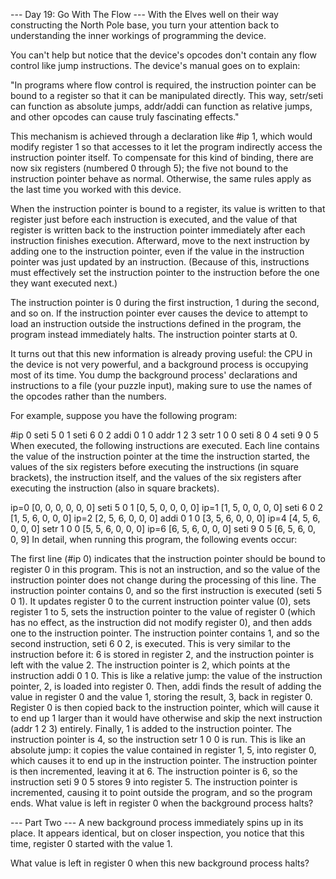 --- Day 19: Go With The Flow ---
With the Elves well on their way constructing the North Pole base, you turn your attention back to understanding the inner workings of programming the device.

You can't help but notice that the device's opcodes don't contain any flow control like jump instructions. The device's manual goes on to explain:

"In programs where flow control is required, the instruction pointer can be bound to a register so that it can be manipulated directly. This way, setr/seti can function as absolute jumps, addr/addi can function as relative jumps, and other opcodes can cause truly fascinating effects."

This mechanism is achieved through a declaration like #ip 1, which would modify register 1 so that accesses to it let the program indirectly access the instruction pointer itself. To compensate for this kind of binding, there are now six registers (numbered 0 through 5); the five not bound to the instruction pointer behave as normal. Otherwise, the same rules apply as the last time you worked with this device.

When the instruction pointer is bound to a register, its value is written to that register just before each instruction is executed, and the value of that register is written back to the instruction pointer immediately after each instruction finishes execution. Afterward, move to the next instruction by adding one to the instruction pointer, even if the value in the instruction pointer was just updated by an instruction. (Because of this, instructions must effectively set the instruction pointer to the instruction before the one they want executed next.)

The instruction pointer is 0 during the first instruction, 1 during the second, and so on. If the instruction pointer ever causes the device to attempt to load an instruction outside the instructions defined in the program, the program instead immediately halts. The instruction pointer starts at 0.

It turns out that this new information is already proving useful: the CPU in the device is not very powerful, and a background process is occupying most of its time. You dump the background process' declarations and instructions to a file (your puzzle input), making sure to use the names of the opcodes rather than the numbers.

For example, suppose you have the following program:

#ip 0
seti 5 0 1
seti 6 0 2
addi 0 1 0
addr 1 2 3
setr 1 0 0
seti 8 0 4
seti 9 0 5
When executed, the following instructions are executed. Each line contains the value of the instruction pointer at the time the instruction started, the values of the six registers before executing the instructions (in square brackets), the instruction itself, and the values of the six registers after executing the instruction (also in square brackets).

ip=0 [0, 0, 0, 0, 0, 0] seti 5 0 1 [0, 5, 0, 0, 0, 0]
ip=1 [1, 5, 0, 0, 0, 0] seti 6 0 2 [1, 5, 6, 0, 0, 0]
ip=2 [2, 5, 6, 0, 0, 0] addi 0 1 0 [3, 5, 6, 0, 0, 0]
ip=4 [4, 5, 6, 0, 0, 0] setr 1 0 0 [5, 5, 6, 0, 0, 0]
ip=6 [6, 5, 6, 0, 0, 0] seti 9 0 5 [6, 5, 6, 0, 0, 9]
In detail, when running this program, the following events occur:

The first line (#ip 0) indicates that the instruction pointer should be bound to register 0 in this program. This is not an instruction, and so the value of the instruction pointer does not change during the processing of this line.
The instruction pointer contains 0, and so the first instruction is executed (seti 5 0 1). It updates register 0 to the current instruction pointer value (0), sets register 1 to 5, sets the instruction pointer to the value of register 0 (which has no effect, as the instruction did not modify register 0), and then adds one to the instruction pointer.
The instruction pointer contains 1, and so the second instruction, seti 6 0 2, is executed. This is very similar to the instruction before it: 6 is stored in register 2, and the instruction pointer is left with the value 2.
The instruction pointer is 2, which points at the instruction addi 0 1 0. This is like a relative jump: the value of the instruction pointer, 2, is loaded into register 0. Then, addi finds the result of adding the value in register 0 and the value 1, storing the result, 3, back in register 0. Register 0 is then copied back to the instruction pointer, which will cause it to end up 1 larger than it would have otherwise and skip the next instruction (addr 1 2 3) entirely. Finally, 1 is added to the instruction pointer.
The instruction pointer is 4, so the instruction setr 1 0 0 is run. This is like an absolute jump: it copies the value contained in register 1, 5, into register 0, which causes it to end up in the instruction pointer. The instruction pointer is then incremented, leaving it at 6.
The instruction pointer is 6, so the instruction seti 9 0 5 stores 9 into register 5. The instruction pointer is incremented, causing it to point outside the program, and so the program ends.
What value is left in register 0 when the background process halts?

--- Part Two ---
A new background process immediately spins up in its place. It appears identical, but on closer inspection, you notice that this time, register 0 started with the value 1.

What value is left in register 0 when this new background process halts?
